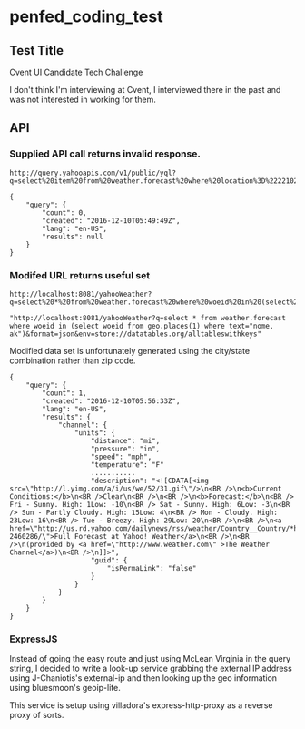 # penfed_coding_test

## Test Title

Cvent UI Candidate Tech Challenge

I don't think I'm interviewing at Cvent, I interviewed there in the past and was not interested in working for them.

## API

### Supplied API call returns invalid response.

	http://query.yahooapis.com/v1/public/yql?q=select%20item%20from%20weather.forecast%20where%20location%3D%2222102%22&format=json

    {
        "query": {
            "count": 0,
            "created": "2016-12-10T05:49:49Z",
            "lang": "en-US",
            "results": null
        }
    }

### Modifed URL returns useful set

	http://localhost:8081/yahooWeather?q=select%20*%20from%20weather.forecast%20where%20woeid%20in%20(select%20woeid%20from%20geo.places(1)%20where%20text%3D%22nome%2C%20ak%22)&format=json&env=store%3A%2F%2Fdatatables.org%2Falltableswithkeys

	"http://localhost:8081/yahooWeather?q=select * from weather.forecast where woeid in (select woeid from geo.places(1) where text="nome, ak")&format=json&env=store://datatables.org/alltableswithkeys"

Modified data set is unfortunately generated using the city/state combination rather than zip code.

    {
        "query": {
            "count": 1,
            "created": "2016-12-10T05:56:33Z",
            "lang": "en-US",
            "results": {
                "channel": {
                    "units": {
                        "distance": "mi",
                        "pressure": "in",
                        "speed": "mph",
                        "temperature": "F"
                        ...........
                        "description": "<![CDATA[<img src=\"http://l.yimg.com/a/i/us/we/52/31.gif\"/>\n<BR />\n<b>Current Conditions:</b>\n<BR />Clear\n<BR />\n<BR />\n<b>Forecast:</b>\n<BR /> Fri - Sunny. High: 1Low: -10\n<BR /> Sat - Sunny. High: 6Low: -3\n<BR /> Sun - Partly Cloudy. High: 15Low: 4\n<BR /> Mon - Cloudy. High: 23Low: 16\n<BR /> Tue - Breezy. High: 29Low: 20\n<BR />\n<BR />\n<a href=\"http://us.rd.yahoo.com/dailynews/rss/weather/Country__Country/*https://weather.yahoo.com/country/state/city-2460286/\">Full Forecast at Yahoo! Weather</a>\n<BR />\n<BR />\n(provided by <a href=\"http://www.weather.com\" >The Weather Channel</a>)\n<BR />\n]]>",
                        "guid": {
                            "isPermaLink": "false"
                        }
                    }
                }
            }
        }
    }


### ExpressJS

Instead of going the easy route and just using McLean Virginia in the query string, I decided to write a look-up service grabbing the external IP address using J-Chaniotis's external-ip and then looking up the geo information using bluesmoon's geoip-lite.

This service is setup using villadora's express-http-proxy as a reverse proxy of sorts.

